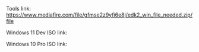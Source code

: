 Tools link: https://www.mediafire.com/file/gfmse2z9yfi6e8j/edk2_win_file_needed.zip/file

Windows 11 Dev ISO link:

Windows 10 Pro ISO link:
